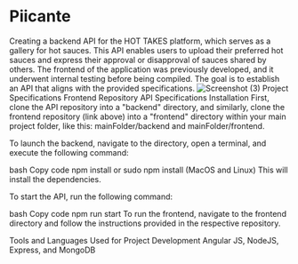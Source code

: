 # Piicante
Creating a backend API for the HOT TAKES platform, which serves as a gallery for hot sauces. This API enables users to upload their preferred hot sauces and express their approval or disapproval of sauces shared by others. The frontend of the application was previously developed, and it underwent internal testing before being compiled. The goal is to establish an API that aligns with the provided specifications.
![Screenshot (3)](https://github.com/Aliha103/Piicante/assets/78868770/32925445-e06a-46ac-838f-e07c85ecf9ce)
Project Specifications
Frontend Repository
API Specifications
Installation
First, clone the API repository into a "backend" directory, and similarly, clone the frontend repository (link above) into a "frontend" directory within your main project folder, like this: mainFolder/backend and mainFolder/frontend.

To launch the backend, navigate to the directory, open a terminal, and execute the following command:

bash
Copy code
npm install or sudo npm install (MacOS and Linux)
This will install the dependencies.

To start the API, run the following command:

bash
Copy code
npm run start
To run the frontend, navigate to the frontend directory and follow the instructions provided in the respective repository.

Tools and Languages Used for Project Development
Angular JS, NodeJS, Express, and MongoDB
